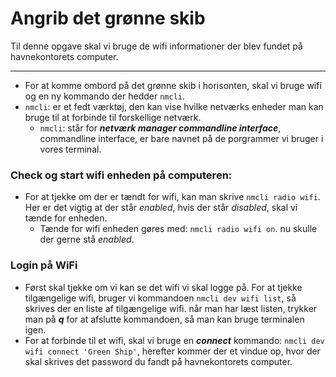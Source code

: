 # Angrib det grønne skib

Til denne opgave skal vi bruge de wifi informationer der blev fundet på havnekontorets computer.

---

- For at komme ombord på det grønne skib i horisonten, skal vi bruge wifi og en ny kommando der hedder ```nmcli```.
- ```nmcli```: er et fedt værktøj, den kan vise hvilke netværks enheder man kan bruge til at forbinde til forskellige netværk.
  - ```nmcli```: står for ***netværk manager commandline interface***, commandline interface, er bare navnet på de porgrammer vi bruger i vores terminal.

### Check og start wifi enheden på computeren:

- For at tjekke om der er tændt for wifi, kan man skrive ```nmcli radio wifi```. Her er det vigtig at der står *enabled*, hvis der står *disabled*, skal vi tænde for enheden.
  - Tænde for wifi enheden gøres med: ```nmcli radio wifi on```. nu skulle der gerne stå *enabled*.

### Login på WiFi

- Først skal tjekke om vi kan se det wifi vi skal logge på. For at tjekke tilgængelige wifi, bruger vi kommandoen ```nmcli dev wifi list```, så skrives der en liste af tilgængelige wifi. når man har læst listen, trykker man på ***q*** for at afslutte kommandoen, så man kan bruge terminalen igen.
- For at forbinde til et wifi, skal vi bruge en ***connect*** kommando: ```nmcli dev wifi connect 'Green Ship'```, herefter kommer der et vindue op, hvor der skal skrives det password du fandt på havnekontorets computer.